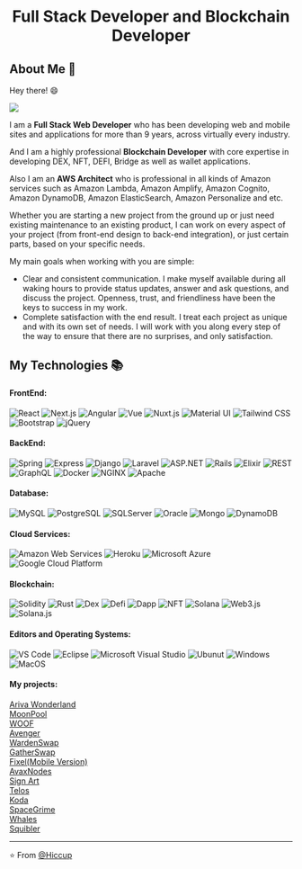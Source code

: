 <h1 align="center">Full Stack Developer and Blockchain Developer</h1>

## About Me :wave:

Hey there! :smile: 

![](https://komarev.com/ghpvc/?username=hiccup1991&label=PROFILE+VIEWS&color=brightgreen)

I am a **Full Stack Web Developer** who has been developing web and mobile
sites and applications for more than 9 years, across virtually every industry.

And I am a highly professional **Blockchain Developer** with core expertise in developing DEX, NFT, DEFI, Bridge as well as wallet applications.

Also I am an **AWS Architect** who is professional in all kinds of Amazon services such as Amazon
Lambda, Amazon Amplify, Amazon Cognito, Amazon DynamoDB, Amazon ElasticSearch, Amazon
Personalize and etc.

Whether you are starting a new project from the ground up or just need existing maintenance to an
existing product, I can work on every aspect of your project (from front-end design to back-end
integration), or just certain parts, based on your specific needs.

My main goals when working with you are simple:
- Clear and consistent communication. I make myself available during all waking hours to provide
status updates, answer and ask questions, and discuss the project. Openness, trust, and friendliness
have been the keys to success in my work.
- Complete satisfaction with the end result. I treat each project as unique and with its own set of
needs. I will work with you along every step of the way to ensure that there are no surprises, and
only satisfaction.


## My Technologies :books:


#### FrontEnd:

![React](https://img.shields.io/badge/-React-%23282C34?style=flat-square&logo=react)
![Next.js](https://img.shields.io/badge/-Nextjs-%23282C34?style=flat-square&logo=nextjs)
![Angular](http://img.shields.io/badge/-Angular-CC0000?style=flat-square&logo=angular&logoColor=ffffff)
![Vue](http://img.shields.io/badge/-Vue-CC0000?style=flat-square&logo=vue&logoColor=ffffff)
![Nuxt.js](https://img.shields.io/badge/-Nuxtjs-%23282C34?style=flat-square&logo=nuxtjs)
![Material UI](https://img.shields.io/badge/-MaterialUI-%23282C34?style=flat-square&logo=materialui)
![Tailwind CSS](https://img.shields.io/badge/-TailwindCSS-%26482C34?style=flat-square&logo=tailwindcss)
![Bootstrap](http://img.shields.io/badge/-Bootstrap-CC0000?style=flat-square&logo=bootstrap)
![jQuery](http://img.shields.io/badge/-jQuery-CC0000?style=flat-square&logo=jquery)


#### BackEnd:

![Spring](http://img.shields.io/badge/-Spring-6DB33F?style=flat-square&logo=spring&logoColor=ffffff)
![Express](http://img.shields.io/badge/-Express-CC0000?style=flat-square&logo=express&logoColor=ffffff)
![Django](https://img.shields.io/badge/-Django-DC382D?style=flat-square&logo=djano&logoColor=ffffff)
![Laravel](https://img.shields.io/badge/-Laravel-DC382D?style=flat-square&logo=laravel&logoColor=ffffff)
![ASP.NET](http://img.shields.io/badge/-ASP.NET-CC0000?style=flat-square&logo=asp.net&logoColor=ffffff)
![Rails](http://img.shields.io/badge/-Ruby%20on%20Rails-CC0000?style=flat-square&logo=ruby-on-rails&logoColor=ffffff)
![Elixir](http://img.shields.io/badge/-Elixir-CCCC00?style=flat-square&logo=elixir&logoColor=ffffff)
![REST](https://img.shields.io/badge/-REST-E1CC98?style=flat-square&logo=REST&logoColor=ffffff)
![GraphQL](https://img.shields.io/badge/-GraphQL-E10098?style=flat-square&logo=graphql&logoColor=ffffff)
![Docker](https://img.shields.io/badge/-Docker-black?style=flat-square&logo=docker)
![NGINX](http://img.shields.io/badge/-NGINX-269539?style=flat-square&logo=nginx&logoColor=ffffff)
![Apache](http://img.shields.io/badge/-Apache-269539?style=flat-square&logo=apache&logoColor=ffffff)


#### Database:

![MySQL](https://img.shields.io/badge/-MySQL-336791?style=flat-square&logo=mysql)
![PostgreSQL](https://img.shields.io/badge/-PostgreSQL-336791?style=flat-square&logo=postgresql)
![SQLServer](https://img.shields.io/badge/-SQLServer-336791?style=flat-square&logo=sqlserver)
![Oracle](https://img.shields.io/badge/-Oracle-336791?style=flat-square&logo=oracle)
![Mongo](https://img.shields.io/badge/-Mongo-336791?style=flat-square&logo=mongo)
![DynamoDB](https://img.shields.io/badge/-DynamoDB-336791?style=flat-square&logo=dynamodb)

#### Cloud Services:

![Amazon Web Services](https://img.shields.io/badge/-Amazon%20Web%20Services-430098?style=flat-square&logo=amazon%20web%20services&logoColor=ffffff)
![Heroku](https://img.shields.io/badge/-Heroku-430098?style=flat-square&logo=heroku&logoColor=ffffff)
![Microsoft Azure](https://img.shields.io/badge/-Microsoft%20Azure-430098?style=flat-square&logo=microsoft%20azure&logoColor=ffffff)
![Google Cloud Platform](https://img.shields.io/badge/-Google%20Cloud%20Platform-430098?style=flat-square&logo=google%20cloud%20platform&logoColor=ffffff)

#### Blockchain:

![Solidity](https://img.shields.io/badge/-Solidty-336791?style=flat-square&logo=solidity)
![Rust](https://img.shields.io/badge/-Rust-336791?style=flat-square&logo=rust)
![Dex](https://img.shields.io/badge/-Dex-336791?style=flat-square&logo=dex)
![Defi](https://img.shields.io/badge/-Defi-336791?style=flat-square&logo=defi)
![Dapp](https://img.shields.io/badge/-Dapp-336791?style=flat-square&logo=Dapp)
![NFT](https://img.shields.io/badge/-NFT-336791?style=flat-square&logo=NFT)
![Solana](https://img.shields.io/badge/-Solana-336791?style=flat-square&logo=Solana)
![Web3.js](https://img.shields.io/badge/-Web3.js-336791?style=flat-square&logo=web3.js)
![Solana.js](https://img.shields.io/badge/-Solana.js-336791?style=flat-square&logo=solana.js)

#### Editors and Operating Systems:

![VS Code](http://img.shields.io/badge/-VS%20Code-007ACC?style=flat-square&logo=visual-studio-code&logoColor=ffffff)
![Eclipse](http://img.shields.io/badge/-Eclipse-000000?style=flat-square&logo=eclipse&logoColor=ffffff)
![Microsoft Visual Studio](http://img.shields.io/badge/-Visual%20Studio-1A0DAB?style=flat-square&logo=visual-studio&logoColor=ffffff)
![Ubunut](http://img.shields.io/badge/-Debian-A81D33?style=flat-square&logo=ubunut&logoColor=ffffff)
![Windows](http://img.shields.io/badge/-Debian-A81D33?style=flat-square&logo=windows&logoColor=ffffff)
![MacOS](http://img.shields.io/badge/-Debian-A81D33?style=flat-square&logo=macos&logoColor=ffffff)

#### My projects:

[Ariva Wonderland](https://ariva.travel/)<br>
[MoonPool](https://moonpool.finance/)<br>
[WOOF](https://swap.woofsolana.io/swap)<br>
[Avenger](https://avenger-coin.vercel.app)<br>
[WardenSwap](https://wardenswap.netlify.app/)<br>
[GatherSwap](https://gatherswap.netlify.app/swap/)<br>
[Fixel(Mobile Version)](https://fixel.co.za/)<br>
[AvaxNodes](https://avaxnodes.com/)<br>
[Sign Art](https://mainnet.sign-art.app/)<br>
[Telos](https://app.telos.net/)<br>
[Koda](https://koda.finance)<br>
[SpaceGrime](https://sitetest.spacegrime.finance/)<br>
[Whales](https://whales-nft.vercel.app/)<br>
[Squibler](https://www.squibler.io/)<br>

<hr/>

:star: From [@Hiccup](https://github.com/hiccupsoft)
